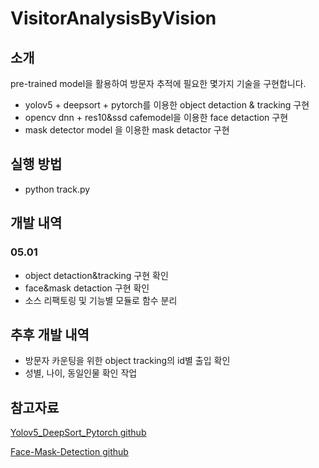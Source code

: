 # VisitorAnalysisByVision
## 소개
pre-trained model을 활용하여 방문자 추적에 필요한 몇가지 기술을 구현합니다.

- yolov5 + deepsort + pytorch를 이용한 object detaction & tracking 구현
- opencv dnn + res10&ssd cafemodel을 이용한 face detaction 구현
- mask detector model 을 이용한 mask detactor 구현

## 실행 방법
- python track.py

## 개발 내역
### 05.01
- object detaction&tracking 구현 확인
- face&mask detaction 구현 확인
- 소스 리팩토링 및 기능별 모듈로 함수 분리

## 추후 개발 내역
- 방문자 카운팅을 위한 object tracking의 id별 출입 확인
- 성별, 나이, 동일인물 확인 작업

## 참고자료
[Yolov5_DeepSort_Pytorch github](https://github.com/mikel-brostrom/Yolov5_DeepSort_Pytorch)

[Face-Mask-Detection github](https://github.com/chandrikadeb7/Face-Mask-Detection)